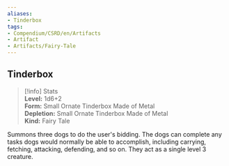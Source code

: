 ```yaml
---
aliases:
- Tinderbox
tags:
- Compendium/CSRD/en/Artifacts
- Artifact
- Artifacts/Fairy-Tale
---
```


  
## Tinderbox  
>[!info] Stats  
> **Level:** 1d6+2  
> **Form:** Small Ornate Tinderbox Made of Metal  
> **Depletion:** Small Ornate Tinderbox Made of Metal  
> **Kind:** Fairy Tale
  
Summons three dogs to do the user's bidding. The dogs can complete any tasks dogs would normally be able to accomplish, including carrying, fetching, attacking, defending, and so on. They act as a single level 3 creature.